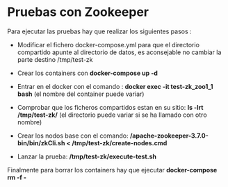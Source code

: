 # Pruebas con Zookeeper

Para ejecutar las pruebas hay que realizar los siguientes pasos : 

- Modificar el fichero docker-compose.yml para que el directorio compartido apunte al directorio de datos, es aconsejable no cambiar la parte destino /tmp/test-zk

- Crear los containers con **docker-compose up -d**

- Entrar en el docker con el comando : **docker exec -it test-zk_zoo1_1 bash**  (el nombre del container puede variar)

- Comprobar que los ficheros compartidos estan en su sitio: **ls -lrt /tmp/test-zk/** (el directorio puede variar si se ha llamado con otro nombre)

- Crear los nodos base con el comando: **/apache-zookeeper-3.7.0-bin/bin/zkCli.sh < /tmp/test-zk/create-nodes.cmd**

- Lanzar la prueba: **/tmp/test-zk/execute-test.sh**


Finalmente para borrar los containers hay que ejecutar **docker-compose rm -f -**
